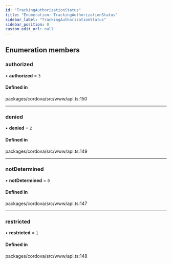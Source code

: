 ```yaml
---
id: "TrackingAuthorizationStatus"
title: "Enumeration: TrackingAuthorizationStatus"
sidebar_label: "TrackingAuthorizationStatus"
sidebar_position: 0
custom_edit_url: null
---
```


## Enumeration members

### authorized

• **authorized** = `3`

#### Defined in

packages/cordova/src/www/api.ts:150

___

### denied

• **denied** = `2`

#### Defined in

packages/cordova/src/www/api.ts:149

___

### notDetermined

• **notDetermined** = `0`

#### Defined in

packages/cordova/src/www/api.ts:147

___

### restricted

• **restricted** = `1`

#### Defined in

packages/cordova/src/www/api.ts:148
